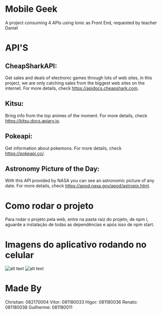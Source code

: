 # Mobile Geek
A project consuming 4 APIs using Ionic as Front End, requested by teacher Daniel

# API'S
## CheapSharkAPI:
Get sales and deals of electronic games through lots of web sites,
in this project, we are only catching sales from the biggest web sites on the internet.
For more details, check https://apidocs.cheapshark.com.

## Kitsu:
Bring info from the top animes of the moment.
For more details, check https://kitsu.docs.apiary.io.

## Pokeapi:
Get information about pokemons.
For more details, check https://pokeapi.co/.

## Astronomy Picture of the Day:
With this API provided by NASA you can see an astronomic picture of any date.
For more details, check https://apod.nasa.gov/apod/astropix.html.

# Como rodar o projeto 

Para rodar o projeto pela web, entre na pasta raiz do projeto, de npm i, aguarde a instalação de todas as dependências e após isso de npm start.


# Imagens do aplicativo rodando no celular

![alt text](https://i.ibb.co/FK2NbzY/app-rodando-cel.jpg)
![alt text](https://i.ibb.co/QMcmjZf/app-rodando-cel-2.jpg)

# Made By

Christian: 082170004
Vitor: 081180033
Higor: 081180036
Renato: 081180038
Guilherme: 081180011

